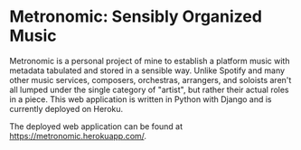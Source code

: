 # Metronomic: Sensibly Organized Music

Metronomic is a personal project of mine to establish a platform music with metadata tabulated and stored in a sensible way. Unlike Spotify and many other music services, composers, orchestras, arrangers, and soloists aren't all lumped under the single category of "artist", but rather their actual roles in a piece. This web application is written in Python with Django and is currently deployed on Heroku.

The deployed web application can be found at https://metronomic.herokuapp.com/.
